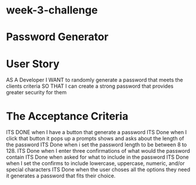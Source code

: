 # week-3-challenge
# Password Generator


# User Story
AS A Developer
I WANT to randomly generate a password that meets the clients criteria
SO THAT I can create a strong password that provides greater security for them


# The Acceptance Criteria 

ITS DONE
    when I have a button that generate a password
ITS Done 
    when I click that button it pops up a prompts shows and asks about the length of the password
ITS Done 
    when i set the password length to be between 8 to 128.
ITS Done
    when I enter three confirmations of what would the password contain 
ITS Done
    when asked for what to include in the password
ITS Done 
    when I set the confirms to include lowercase, uppercase, numeric, and/or special characters
ITS Done 
    when the user choses all the options they need it generates a password that fits their choice. 

